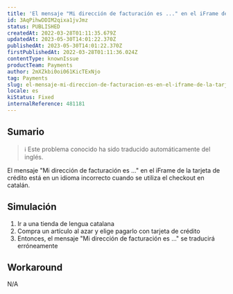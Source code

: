 ```yaml
---
title: 'El mensaje "Mi dirección de facturación es ..." en el iFrame de la tarjeta de crédito está en un idioma incorrecto cuando se utiliza el checkout en catalán.'
id: 3AqPihwDDIM2qixa1jvJmz
status: PUBLISHED
createdAt: 2022-03-28T01:11:35.679Z
updatedAt: 2023-05-30T14:01:22.370Z
publishedAt: 2023-05-30T14:01:22.370Z
firstPublishedAt: 2022-03-28T01:11:36.024Z
contentType: knownIssue
productTeam: Payments
author: 2mXZkbi0oi061KicTExNjo
tag: Payments
slug: el-mensaje-mi-direccion-de-facturacion-es-en-el-iframe-de-la-tarjeta-de-credito-esta-en-un-idioma-incorrecto-cuando-se-utiliza-el-checkout-en-catalan
locale: es
kiStatus: Fixed
internalReference: 481181
---
```


## Sumario

>ℹ️ Este problema conocido ha sido traducido automáticamente del inglés.


El mensaje "Mi dirección de facturación es ..." en el iFrame de la tarjeta de crédito está en un idioma incorrecto cuando se utiliza el checkout en catalán.


##

## Simulación



1. Ir a una tienda de lengua catalana
2. Compra un artículo al azar y elige pagarlo con tarjeta de crédito
3. Entonces, el mensaje "Mi dirección de facturación es ..." se traducirá erróneamente



## Workaround


N/A





